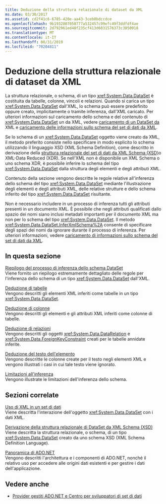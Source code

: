 ```yaml
---
title: Deduzione della struttura relazionale di dataset da XML
ms.date: 03/30/2017
ms.assetid: cd2f41c6-6785-420e-aa43-3ceb0bdccdce
ms.openlocfilehash: 9b1932807058777a532457c99efc49f3ddfdf4ae
ms.sourcegitcommit: 2d792961ed48f235cf413d6031576373c3050918
ms.translationtype: MT
ms.contentlocale: it-IT
ms.lasthandoff: 08/31/2019
ms.locfileid: "70204811"
---
```

# <a name="inferring-dataset-relational-structure-from-xml"></a>Deduzione della struttura relazionale di dataset da XML
La struttura relazionale, o schema, di un tipo <xref:System.Data.DataSet> è costituita da tabelle, colonne, vincoli e relazioni. Quando si carica un tipo <xref:System.Data.DataSet> dall'XML, lo schema può essere predefinito oppure creato, implicitamente o tramite inferenza, dall'XML caricato. Per ulteriori informazioni sul caricamento dello schema e del contenuto di <xref:System.Data.DataSet> un da XML, vedere [caricamento di un DataSet da](loading-a-dataset-from-xml.md) XML e [caricamento delle informazioni sullo schema del set di dati da XML](loading-dataset-schema-information-from-xml.md).  
  
 Se lo schema di un <xref:System.Data.DataSet> oggetto viene creato da XML, il metodo preferito consiste nello specificare in modo esplicito lo schema utilizzando il linguaggio XSD (XML Schema Definition), come descritto in derivazione della [struttura relazionale del set di dati da XML Schema (XSD)](deriving-dataset-relational-structure-from-xml-schema-xsd.md)o XML-Data Reduced (XDR). Se nell'XML non è disponibile un XML Schema o uno schema XDR, è possibile inferire lo schema del tipo <xref:System.Data.DataSet> dalla struttura degli elementi e degli attributi XML.  
  
 Contenuto della sezione vengono descritte le regole relative all'inferenza dello schema del tipo <xref:System.Data.DataSet> mediante l'illustrazione degli elementi e degli attributi XML, delle relative strutture e dello schema inferito del tipo <xref:System.Data.DataSet> risultante.  
  
 Non è necessario includere in un processo di inferenza tutti gli attributi presenti in un documento XML. È possibile che negli attributi qualificati dallo spazio dei nomi siano inclusi metadati importanti per il documento XML ma non per lo schema del tipo <xref:System.Data.DataSet>. Il metodo <xref:System.Data.DataSet.InferXmlSchema%2A> consente di specificare degli spazi dei nomi da ignorare durante il processo di inferenza. Per ulteriori informazioni, vedere [caricamento di informazioni sullo schema del set di dati da XML](loading-dataset-schema-information-from-xml.md).  
  
## <a name="in-this-section"></a>In questa sezione  
 [Riepilogo del processo di inferenza dello schema DataSet](summary-of-the-dataset-schema-inference-process.md)  
 Viene fornito un riepilogo estremamente dettagliato delle regole per l'inferenza dello schema di un tipo <xref:System.Data.DataSet> dall'XML.  
  
 [Deduzione di tabelle](inferring-tables.md)  
 Vengono descritti gli elementi XML inferiti come tabelle in un tipo <xref:System.Data.DataSet>.  
  
 [Deduzione di colonne](inferring-columns.md)  
 Vengono descritti gli elementi e gli attributi XML inferiti come colonne di tabelle.  
  
 [Deduzione di relazioni](inferring-relationships.md)  
 Vengono descritti gli oggetti <xref:System.Data.DataRelation> e <xref:System.Data.ForeignKeyConstraint> creati per le tabelle annidate inferite.  
  
 [Deduzione del testo dell'elemento](inferring-element-text.md)  
 Vengono descritte le colonne create per il testo negli elementi XML e vengono illustrati i casi in cui tale testo viene ignorato.  
  
 [Limitazioni all'inferenza](inference-limitations.md)  
 Vengono illustrate le limitazioni dell'inferenza dello schema.  
  
## <a name="related-sections"></a>Sezioni correlate  
 [Uso di XML in un set di dati](using-xml-in-a-dataset.md)  
 Viene descritta l'interazione dell'oggetto <xref:System.Data.DataSet> con i dati XML.  
  
 [Derivazione della struttura relazionale di DataSet da XML Schema (XSD)](deriving-dataset-relational-structure-from-xml-schema-xsd.md)  
 Viene descritta la struttura relazionale, o schema, di un tipo <xref:System.Data.DataSet> creato da uno schema XSD (XML Schema Definition Language).  
  
 [Panoramica di ADO.NET](../ado-net-overview.md)  
 Vengono descritti l'architettura e i componenti di ADO.NET, nonché il relativo uso per accedere alle origini dati esistenti e per gestire i dati dell'applicazione.  
  
## <a name="see-also"></a>Vedere anche

- [Provider gestiti ADO.NET e Centro per sviluppatori di set di dati](https://go.microsoft.com/fwlink/?LinkId=217917)
